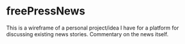 # freePressNews

This is a wireframe of a personal project/idea I have for a platform for discussing existing news stories. Commentary on the news itself.
